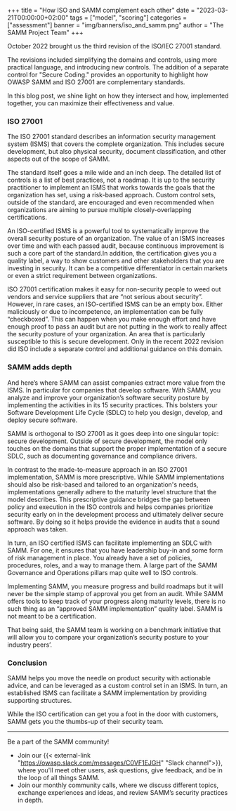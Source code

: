 +++
title = "How ISO and SAMM complement each other"
date = "2023-03-21T00:00:00+02:00"
tags = ["model", "scoring"]
categories = ["assessment"]
banner = "img/banners/iso_and_samm.png"
author = "The SAMM Project Team"
+++


October 2022 brought us the third revision of the ISO/IEC 27001 standard. 

The revisions included simplifying the domains and controls, using more practical language, and introducing new controls. The addition of a separate control for "Secure Coding." provides an opportunity to highlight how OWASP SAMM and ISO 27001 are complementary standards.

In this blog post, we shine light on how they intersect and how, implemented together, you can maximize their effectiveness and value.


### ISO 27001

The ISO 27001 standard describes an information security management system (ISMS) that covers the complete organization. This includes secure development, but also physical security, document classification, and other aspects out of the scope of SAMM. 

The standard itself goes a mile wide and an inch deep. The detailed list of controls is a list of best practices, not a roadmap. It is up to the security practitioner to implement an ISMS that works towards the goals that the organization has set, using a risk-based approach. Custom control sets, outside of the standard, are encouraged and even recommended when organizations are aiming to pursue multiple closely-overlapping certifications. 

An ISO-certified ISMS is a powerful tool to systematically improve the overall security posture of an organization. The value of an ISMS increases over time and with each passed audit, because continuous improvement is such a core part of the standard.In addition, the certification gives you a quality label, a way to show customers and other stakeholders that you are investing in security. It can be a competitive differentiator in certain markets or even a strict requirement between organizations. 

ISO 27001 certification makes it easy for non-security people to weed out vendors and service suppliers that are “not serious about security”. However, in rare cases, an ISO-certified ISMS can be an empty box. Either maliciously or due to incompetence, an implementation can be fully “checkboxed”. This can happen when you make enough effort and have enough proof to pass an audit but are not putting in the work to really affect the security posture of your organization. An area that is particularly susceptible to this is secure development. Only in the recent 2022 revision did ISO include a separate control and additional guidance on this domain.


### SAMM adds depth

And here’s where SAMM can assist companies extract more value from the ISMS. In particular for companies that develop software. With SAMM, you analyze and improve your organization’s software security posture by implementing the activities in its 15 security practices. This bolsters your Software Development Life Cycle (SDLC) to help you design, develop, and deploy secure software.

SAMM is orthogonal to ISO 27001 as it goes deep into one singular topic: secure development. Outside of secure development, the model only touches on the domains that support the proper implementation of a secure SDLC, such as documenting governance and compliance drivers.

In contrast to the made-to-measure approach in an ISO 27001 implementation, SAMM is more prescriptive. While SAMM implementations should also be risk-based and tailored to an organization's needs, implementations generally adhere to the maturity level structure that the model describes. This prescriptive guidance bridges the gap between policy and execution in the ISO controls and helps companies prioritize security early on in the development process and ultimately deliver secure software. By doing so it helps provide the evidence in audits that a sound approach was taken.

In turn, an ISO certified ISMS can facilitate implementing an SDLC with SAMM. For one, it ensures that you have leadership buy-in and some form of risk management in place. You already have a set of policies, procedures, roles, and a way to manage them. A large part of the SAMM Governance and Operations pillars map quite well to ISO controls. 

Implementing SAMM, you measure progress and build roadmaps but it will never be the simple stamp of approval you get from an audit. While SAMM offers tools to keep track of your progress along maturity levels, there is no such thing as an “approved SAMM implementation” quality label. SAMM is not meant to be a certification.

That being said, the SAMM team is working on a benchmark initiative that will allow you to compare your organization’s security posture to your industry peers’. 


### Conclusion

SAMM helps you move the needle on product security with actionable advice, and can be leveraged as a custom control set in an ISMS. In turn, an established ISMS can facilitate a SAMM implementation by providing supporting structures. 

While the ISO certification can get you a foot in the door with customers, SAMM gets you the thumbs-up of their security team.


---
Be a part of the SAMM community!

* Join our  {{< external-link "https://owasp.slack.com/messages/C0VF1EJGH" "Slack channel">}}, where you'll meet other users, ask questions, give feedback, and be in the loop of all things SAMM.
* Join our monthly community calls, where we discuss different topics, exchange experiences and ideas, and review SAMM’s security practices in depth.